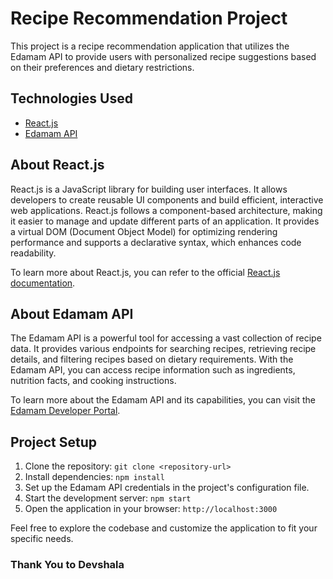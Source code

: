 # Recipe Recommendation Project

This project is a recipe recommendation application that utilizes the Edamam API to provide users with personalized recipe suggestions based on their preferences and dietary restrictions.

## Technologies Used

- [React.js](https://reactjs.org/)
- [Edamam API](https://developer.edamam.com/)

## About React.js

React.js is a JavaScript library for building user interfaces. It allows developers to create reusable UI components and build efficient, interactive web applications. React.js follows a component-based architecture, making it easier to manage and update different parts of an application. It provides a virtual DOM (Document Object Model) for optimizing rendering performance and supports a declarative syntax, which enhances code readability.

To learn more about React.js, you can refer to the official [React.js documentation](https://reactjs.org/docs).

## About Edamam API

The Edamam API is a powerful tool for accessing a vast collection of recipe data. It provides various endpoints for searching recipes, retrieving recipe details, and filtering recipes based on dietary requirements. With the Edamam API, you can access recipe information such as ingredients, nutrition facts, and cooking instructions.

To learn more about the Edamam API and its capabilities, you can visit the [Edamam Developer Portal](https://developer.edamam.com/).

## Project Setup

1. Clone the repository: `git clone <repository-url>`
2. Install dependencies: `npm install`
3. Set up the Edamam API credentials in the project's configuration file.
4. Start the development server: `npm start`
5. Open the application in your browser: `http://localhost:3000`

Feel free to explore the codebase and customize the application to fit your specific needs.

### Thank You to Devshala

